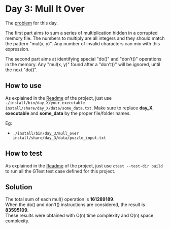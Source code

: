 # Day 3: Mull It Over

The [problem](https://adventofcode.com/2024/day/3) for this day.

The first part aims to sum a series of multiplication hidden in a corrupted memory file. The numbers to multiply are all integers and they should match the pattern "mul(x, y)". Any number of invalid characters can mix with this expression.

The second part aims at identifying special "do()" and "don't()" operations in the memory. Any "mul(x, y)" found after a "don't()" will be ignored, until the next "do()".

## How to use

As explained in the [Readme](../../README.md#how-to-use) of the project, just use `./install/bin/day_X/your_executable install/share/day_X/data/some_data.txt`. Make sure to replace **day_X**, **executable** and **some_data** by the proper file/folder names.

Eg:

- `./install/bin/day_3/mull_over install/share/day_3/data/puzzle_input.txt`

## How to test

As explained in the [Readme](../../README.md/#how-to-test) of the project, just use `ctest --test-dir build` to run all the GTest test case defined for this project.

## Solution

The total sum of each mul() operation is **161289189**.  
When the do() and don't() instructions are considered, the result is **83595109**.  
These results were obtained with O(n) time complexity and O(n) space complexity.
